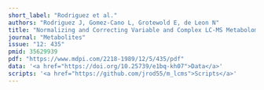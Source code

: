 ```yaml
---
short_label: "Rodriguez et al."
authors: "Rodriguez J, Gomez-Cano L, Grotewold E, de Leon N"
title: "Normalizing and Correcting Variable and Complex LC-MS Metabolomic Data with the R Package pseudoDrift"
journal: "Metabolites"
issue: "12: 435"
pmid: 35629939
pdf: "https://www.mdpi.com/2218-1989/12/5/435/pdf"
data: '<a href="https://doi.org/10.25739/e1bq-kh07">Data</a>'
scripts: '<a href="https://github.com/jrod55/m_lcms">Scripts</a>'
---
```

